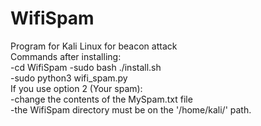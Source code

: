 # WifiSpam
  Program for Kali Linux for beacon attack                                                                                                                                         
  Commands after installing:                                                                                                                                                       
  -cd WifiSpam                                                                                                                                                                       -sudo bash ./install.sh                                                                                                                                                          
  -sudo python3 wifi_spam.py                                                                                                                                                       
  If you use option 2 (Your spam):                                                                                                                                                 
  -change the contents of the MySpam.txt file                                                                                                                                       
  -the WifiSpam directory must be on the '/home/kali/' path.                                                                                                                        
